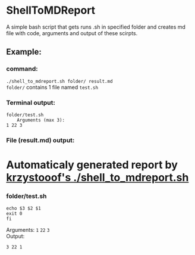 # ShellToMDReport
A simple bash script that gets runs .sh in specified folder and creates md file with code, arguments and output of these scirpts.

## Example:
### command:
`./shell_to_mdreport.sh folder/ result.md`         
`folder/` contains 1 file named `test.sh`
### Terminal output:
```
folder/test.sh
	Arguments (max 3): 
1 22 3
```
### File (result.md) output:
# Automaticaly generated report by [krzystooof's ./shell_to_mdreport.sh](https://github.com/krzystooof/ShellToMDReport "krzystooof's ./shell_to_mdreport.sh")


### folder/test.sh


```
echo $3 $2 $1
exit 0
fi
```
Arguments: 
`1` `22` `3`     
Output:

```
3 22 1
```
